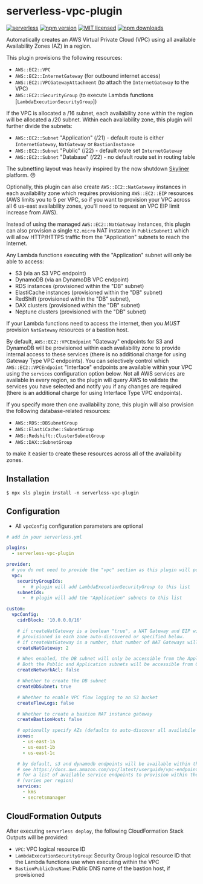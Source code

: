 # serverless-vpc-plugin

[![serverless](http://public.serverless.com/badges/v3.svg)](http://www.serverless.com)
[![npm version](https://badge.fury.io/js/serverless-vpc-plugin.svg)](https://badge.fury.io/js/serverless-vpc-plugin)
[![MIT licensed](https://img.shields.io/badge/license-MIT-blue.svg)](https://raw.githubusercontent.com/smoketurner/serverless-vpc-plugin/master/LICENSE)
[![npm downloads](https://img.shields.io/npm/dt/serverless-vpc-plugin.svg?style=flat)](https://www.npmjs.com/package/serverless-vpc-plugin)

Automatically creates an AWS Virtual Private Cloud (VPC) using all available Availability Zones (AZ) in a region.

This plugin provisions the following resources:

- `AWS::EC2::VPC`
- `AWS::EC2::InternetGateway` (for outbound internet access)
- `AWS::EC2::VPCGatewayAttachment` (to attach the `InternetGateway` to the VPC)
- `AWS::EC2::SecurityGroup` (to execute Lambda functions [`LambdaExecutionSecurityGroup`])

If the VPC is allocated a /16 subnet, each availability zone within the region will be allocated a /20 subnet. Within each availability zone, this plugin will further divide the subnets:

- `AWS::EC2::Subnet` "Application" (/21) - default route is either `InternetGateway`, `NatGateway` or `BastionInstance`
- `AWS::EC2::Subnet` "Public" (/22) - default route set `InternetGateway`
- `AWS::EC2::Subnet` "Database" (/22) - no default route set in routing table

The subnetting layout was heavily inspired by the now shutdown [Skyliner](https://skyliner.io) platform. 😞

Optionally, this plugin can also create `AWS::EC2::NatGateway` instances in each availability zone which requires provisioning `AWS::EC2::EIP` resources (AWS limits you to 5 per VPC, so if you want to provision your VPC across all 6 us-east availability zones, you'll need to request an VPC EIP limit increase from AWS).

Instead of using the managed `AWS::EC2::NatGateway` instances, this plugin can also provision a single `t2.micro` NAT instance in `PublicSubnet1` which will allow HTTP/HTTPS traffic from the "Application" subnets to reach the Internet.

Any Lambda functions executing with the "Application" subnet will only be able to access:

- S3 (via an S3 VPC endpoint)
- DynamoDB (via an DynamoDB VPC endpoint)
- RDS instances (provisioned within the "DB" subnet)
- ElastiCache instances (provisioned within the "DB" subnet)
- RedShift (provisioned within the "DB" subnet),
- DAX clusters (provisioned within the "DB" subnet)
- Neptune clusters (provisioned with the "DB" subnet)

If your Lambda functions need to access the internet, then you _MUST_ provision `NatGateway` resources or a bastion host.

By default, `AWS::EC2::VPCEndpoint` "Gateway" endpoints for S3 and DynamoDB will be provisioned within each availability zone to provide internal access to these services (there is no additional charge for using Gateway Type VPC endpoints). You can selectively control which `AWS::EC2::VPCEndpoint` "Interface" endpoints are available within your VPC using the `services` configuration option below. Not all AWS services are available in every region, so the plugin will query AWS to validate the services you have selected and notify you if any changes are required (there is an additional charge for using Interface Type VPC endpoints).

If you specify more then one availability zone, this plugin will also provision the following database-related resources:

- `AWS::RDS::DBSubnetGroup`
- `AWS::ElastiCache::SubnetGroup`
- `AWS::Redshift::ClusterSubnetGroup`
- `AWS::DAX::SubnetGroup`

to make it easier to create these resources across all of the availability zones.

## Installation

```
$ npx sls plugin install -n serverless-vpc-plugin
```

## Configuration

- All `vpcConfig` configuration parameters are optional

```yaml
# add in your serverless.yml

plugins:
  - serverless-vpc-plugin

provider:
  # you do not need to provide the "vpc" section as this plugin will populate it automatically
  vpc:
    securityGroupIds:
      -  # plugin will add LambdaExecutionSecurityGroup to this list
    subnetIds:
      -  # plugin will add the "Application" subnets to this list

custom:
  vpcConfig:
    cidrBlock: '10.0.0.0/16'

    # if createNatGateway is a boolean "true", a NAT Gateway and EIP will be
    # provisioned in each zone auto-discovered or specified below.
    # if createNatGateway is a number, that number of NAT Gateways will be provisioned
    createNatGateway: 2

    # When enabled, the DB subnet will only be accessible from the Application subnet
    # Both the Public and Application subnets will be accessible from 0.0.0.0/0
    createNetworkAcl: false

    # Whether to create the DB subnet
    createDbSubnet: true

    # Whether to enable VPC flow logging to an S3 bucket
    createFlowLogs: false

    # Whether to create a bastion NAT instance gateway
    createBastionHost: false

    # optionally specify AZs (defaults to auto-discover all availabile AZs)
    zones:
      - us-east-1a
      - us-east-1b
      - us-east-1c

    # by default, s3 and dynamodb endpoints will be available within the VPC
    # see https://docs.aws.amazon.com/vpc/latest/userguide/vpc-endpoints.html
    # for a list of available service endpoints to provision within the VPC
    # (varies per region)
    services:
      - kms
      - secretsmanager
```

## CloudFormation Outputs

After executing `serverless deploy`, the following CloudFormation Stack Outputs will be provided:

- `VPC`: VPC logical resource ID
- `LambdaExecutionSecurityGroup`: Security Group logical resource ID that the Lambda functions use when executing within the VPC
- `BastionPublicDnsName`: Public DNS name of the bastion host, if provisioned
